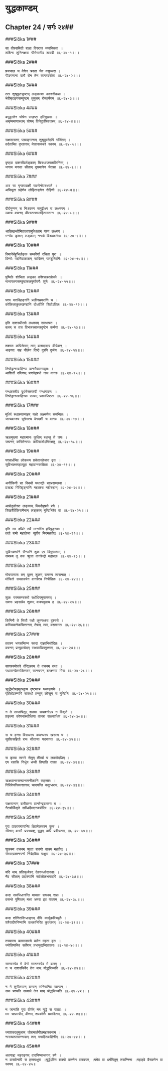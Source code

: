 युद्धकाण्डम्
===============================


## Chapter 24  / सर्गः २४##


###Slōka 1###


    सा वीरसमिती राज्ञा विरराज व्यवस्थिता ।
    शशिना शुभिनक्षत्रा पौर्णमासीव शारदी ॥६-२४-१॥।।


###Slōka 2###


    प्रचचाल च वेगेन त्रस्ता चैव वसुन्धरा ।
    पीड्यमाना बलौ घेन तेन सागरवर्चसा ॥६-२४-२॥।।


###Slōka 3###


    ततः शुश्रुपुराक्रुष्टम् लङ्कायाः काननौकसः ।
    भेरीमृदङ्गसम्घुष्टम् तुमुलम् रोमहर्षणम् ॥६-२४-३॥।।


###Slōka 4###


    बभूवुस्तेन घोषेण सम्हृष्टा हरियूथपाः ।
    अमृष्यमाणास्तम् घोषम् विनेदुर्घोषवत्तरम् ॥६-२४-४॥।।


###Slōka 5###


    राक्षसास्तम् प्लवङ्गानाम् शुश्रुवुस्तेऽपि गर्जितम् ।
    वर्दतामिव दृप्तानाम् मेघानामम्बरे स्वनम् ॥६-२४-५॥।।


###Slōka 6###


    दृष्ट्वा दाशरथिर्लङ्काम् चित्रध्वजपताकिनिम्म् ।
    जगाम मनसा सीताम् दूयमानेन चेतसा ॥६-२४-६॥।।


###Slōka 7###


    अत्र सा मृगशाबाक्षी रावणेनोपरुध्यते ।
    अभिभूता ग्रहेणेव लोहिताङ्गेन रोहिणी ॥६-२४-७॥।।


###Slōka 8###


    दीर्घमुष्णम् च निःश्वस्य समुद्वीक्ष्य च लक्ष्मणम् ।
    उवाच वचनम् वीरस्तत्कालहितमात्मनः ॥६-२४-८॥।।


###Slōka 9###


    आलिखन्तीमिवाकाशमुत्थिताम् पश्य लक्ष्मण ।
    मन्सेव कृताम् लङ्काम् नगाग्रे विश्वकर्मणा ॥६-२४-९॥।।


###Slōka 10###


    विमानैर्बहुभिर्लङ्क सम्कीर्णा रचिता पुरा ।
    विष्णोः पदमिवाकाशम् चादितम् पाण्डुभिर्घनैः ॥६-२४-१०॥।।


###Slōka 11###


    पुष्पितैः शोभिता लङ्का वनैश्चत्ररथोपमैः ।
    नानापतगसम्घुष्टफलपुष्पोपगैः शुभैः ॥६-२४-११॥।।


###Slōka 12###


    पश्य मत्तविहङ्गनि प्रलीनभ्रमराणि च ।
    कोकिलाकुलखण्डानि दोधवीति शिवोऽविलः ॥६-२४-१२॥।।


###Slōka 13###


    इति दाशरथीरमो लक्ष्मणम् समभाषत ।
    बलम् च तत्र विभजच्चास्त्रदृष्टेन कर्मणा ॥६-२४-१३॥।।


###Slōka 14###


    शशास कपिसेमाम् ताम् बलादादाय वीर्यवान् ।
    अङ्गदः सह नीलेन तिष्ठे दुरपि दुर्जयः ॥६-२४-१४॥।।


###Slōka 15###


    तिष्ठेद्वानरवाहिन्या वानरौघसमावृतः ।
    आशिर्तो दक्षिणम् पार्श्वमृषभो नाम वानरः ॥६-२४-१५॥।।


###Slōka 16###


    गन्धहस्तीव दुर्धर्षस्तरस्वी गन्धमादनः ।
    तिष्ठेद्वानरवाहिन्याः सव्यम् पक्षमधिष्ठतः ॥६-२४-१६॥।।


###Slōka 17###


    मूर्ध्नि स्थास्याम्यहम् यत्तो लक्ष्मणेन समन्वितः ।
    जाम्बवाम्श्च सुषेणश्च वेगदर्शी च वानरः ॥६-२४-१७॥।।


###Slōka 18###


    ऋक्षमुख्या महात्मानः कुक्षिम् रक्षन्तु ते त्रयः ।
    जघनम् कपिसेनायाः कपिराजोऽभिरक्षतु ॥६-२४-१८॥।।


###Slōka 19###


    पश्चार्धमिव लोकस्य प्रचेतास्तेजपा वृतः ।
    सुविभक्तमहाव्यूहा महावानररक्षिता ॥६-२४-१९॥।।


###Slōka 20###


    अनीकिनी सा विबभौ यथाद्यौः साभ्रसम्प्लवा ।
    प्रऋह्य गिरिशृङ्गाणि महतश्च महीरुहान् ॥६-२४-२०॥।।


###Slōka 21###


    आसेदुर्वानरा लङ्काम् मिमर्दयुषवो रणे ।
    शिखरैर्विकिरामैनाम् लङ्काम् मुष्टिभिरेव वा ॥६-२४-२१॥।।


###Slōka 22###


    इति स्म दधिरे सर्वे मानाम्सि हरिपुङ्गवाः ।
    ततो रामो महातेजाः सुग्रीव मिदमब्रवीत् ॥६-२४-२२॥।।


###Slōka 23###


    सुविभक्तानि सैन्यानि शुक एष विमुच्यताम् ।
    रामस्य तु वचः श्रुत्वा वानरेन्द्रो महाबलः ॥६-२४-२३॥।।


###Slōka 24###


    मोचयामास तम् दूतम् शुकम् रामस्य शासनात् ।
    मोचितो रामवाक्येन वानरैश्च निपीडितः ॥६-२४-२४॥।।


###Slōka 25###


    शुकः परमसम्त्रस्तो रक्षोधिपमुपागमत् ।
    रावणः प्रहसन्नेव शुकम् वाक्यमुवाच ह ॥६-२४-२५॥।।


###Slōka 26###


    किमिमौ ते सितौ पक्षौ लूनपक्ष्श्च दृश्यसे ।
    कच्चिन्नानेकचित्तानाम् तेषाम् त्वम् वशमागतः ॥६-२४-२६॥।।


###Slōka 27###


    ततस्प भयसम्विग्न स्तदा राज्ञाभिचोदितः ।
    वचनम् प्रत्युवाचेदम् राक्षसाधिपमुत्तमम् ॥६-२४-२७॥।।


###Slōka 28###


    सागरस्योत्तरे तीरेऽब्रवम् ते वचनम् तथा ।
    यथासम्देशमक्लिष्टम् सान्त्वयन् श्लक्ष्णया गिरा ॥६-२४-२८॥।।


###Slōka 29###


    क्रुद्धैस्तेरहमुत्प्लुत्य दृष्टमात्रः प्लवङ्गमैः ।
    गृहितोऽस्म्यपि चारब्धो हन्तुम् लोप्तुम् च मुष्टिभिः ॥६-२४-२९॥।।


###Slōka 30###


    न ते सम्भाषितुम् शक्याः सम्प्रश्नोऽत्र न विद्यते ।
    प्रकृत्या कोपनास्तीक्षिणा वानरा राक्षसाधिप ॥६-२४-३०॥।।


###Slōka 31###


    स च हन्ता विराधस्य कबन्धस्य खरस्य च ।
    सुग्रीवसहितो रामः सीतायाः पदमागतः ॥६-२४-३१॥।।


###Slōka 32###


    स कृत्वा सागरे सेतुम् तीर्त्वा च लवणोदधिम् ।
    एष रक्षासि निर्धूय धन्वी तिष्ठति राघवः ॥६-२४-३२॥।।


###Slōka 33###


    ऋक्षवानरसम्घानामनीकानि सहस्रशः ।
    गिरिमेघनिकाशानाम् चादयन्ति वसुन्धराम् ॥६-२४-३३॥।।


###Slōka 34###


    राक्षसानाम् बलौघस्य वानरेन्द्रबलस्य च ।
    नैतयोर्विद्यते सम्धिर्देवदानवयोरिव ॥६-२४-३४॥।।


###Slōka 35###


    पुरा प्राकारमायान्ति क्षिप्रमेकतरम् कुरु ।
    सीताम् वास्मै प्रयच्चाशु युद्धम् वापि प्रदीयताम् ॥६-२४-३५॥।।


###Slōka 36###


    शुकस्य वचनम् श्रुत्वा रावणो वाक्य मब्रवीत् ।
    रोषसम्रक्तनयनो निर्दहन्निव चक्षुषा ॥६-२४-३६॥।।


###Slōka 37###


    यदि माम् प्रतियुध्येरन् देवगन्धर्वदानवाः ।
    नैव सीताम् प्रदास्यामि सर्वलोकभयादपि ॥६-२४-३७॥।।


###Slōka 38###


    कदा समभिधानन्ति मामका राघवम् शराः ।
    वसन्ते पुष्पितम् मत्ता भ्रमरा इव पादपम् ॥६-२४-३८॥।।


###Slōka 39###


    कदा शोणितदिग्धाङ्गम् दीपैः कार्मुकविच्युतैः ।
    शरैरादीपयिष्यामि उल्काभिरिव कुञ्जरम् ॥६-२४-३९॥।।


###Slōka 40###


    तच्चास्य बलमादास्ये बलेन महता वृतः ।
    ज्योतिषामिव सर्वेषाम् प्रभामुद्यन्दिवाकरः ॥६-२४-४०॥।।


###Slōka 41###


    सागरस्येव मे वेगो मारुतस्येव मे बलम् ।
    न च दाशरथिर्वेद तेन माम् योद्धुमिच्चति ॥६-२४-४१॥।।


###Slōka 42###


    न मे तूणीशयान् बाणान् सनिषानिव पन्नगान् ।
    रामः पश्यति सम्ग्रामे तेन माम् योद्धुमिच्चति ॥६-२४-४२॥।।


###Slōka 43###


    न जानाति पुरा वीर्यम् मम युद्धे स राघवः ।
    मम चापमयीम् वीणाम् शरकोणैः प्रवादिताम् ॥६-२४-४३॥।।


###Slōka 44###


    ज्याशबदतुमुलाम् घोरामार्तगीतमहास्वनाम् ।
    नाराचतलसम्नादाम् ताम् ममाहितवाहिनीम् ॥६-२४-४४॥।।


###Slōka 45###


    अवगाह्य महरङ्गम् वादयिष्यान्तगन् रणे ।
    न वासवेनापि स हस्रचक्षुषा ।युद्धेऽस्मि शक्यो वरुणेन वास्वयम् ।यमेव वा धर्षयितुम् शराग्निना ।महाहवे वैश्रवणेन वा स्वयम् ॥६-२४-४५॥


